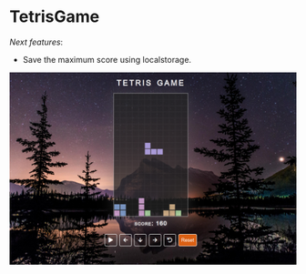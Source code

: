 # TetrisGame

*Next features*:
- Save the maximum score using localstorage.

![Tetris game](./assets/screenshot.png)

